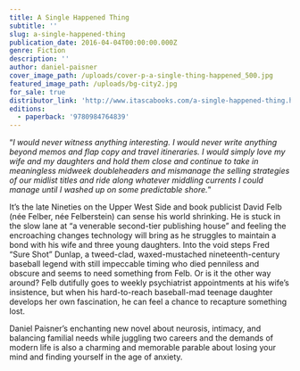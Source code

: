 ```yaml
---
title: A Single Happened Thing
subtitle: ''
slug: a-single-happened-thing
publication_date: 2016-04-04T00:00:00.000Z
genre: Fiction
description: ''
author: daniel-paisner
cover_image_path: /uploads/cover-p-a-single-thing-happened_500.jpg
featured_image_path: /uploads/bg-city2.jpg
for_sale: true
distributor_link: 'http://www.itascabooks.com/a-single-happened-thing.html'
editions:
  - paperback: '9780984764839'
---
```


“*I would never witness anything interesting. I would never write anything beyond memos and flap copy and travel itineraries. I would simply love my wife and my daughters and hold them close and continue to take in meaningless midweek doubleheaders and mismanage the selling strategies of our midlist titles and ride along whatever middling currents I could manage until I washed up on some predictable shore.*”

It’s the late Nineties on the Upper West Side and book publicist David Felb (née Felber, née Felberstein) can sense his world shrinking. He is stuck in the slow lane at “a venerable second-tier publishing house” and feeling the encroaching changes technology will bring as he struggles to maintain a bond with his wife and three young daughters. Into the void steps Fred “Sure Shot” Dunlap, a tweed-clad, waxed-mustached nineteenth-century baseball legend with still impeccable timing who died penniless and obscure and seems to need something from Felb. Or is it the other way around? Felb dutifully goes to weekly psychiatrist appointments at his wife’s insistence, but when his hard-to-reach baseball-mad teenage daughter develops her own fascination, he can feel a chance to recapture something lost.

Daniel Paisner’s enchanting new novel about neurosis, intimacy, and balancing familial needs while juggling two careers and the demands of modern life is also a charming and memorable parable about losing your mind and finding yourself in the age of anxiety.